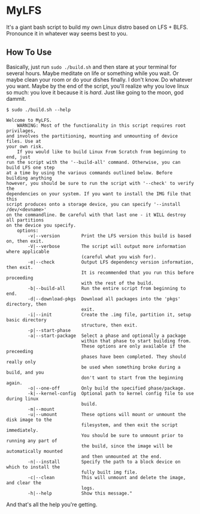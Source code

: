 # MyLFS
It's a giant bash script to build my own Linux distro based on LFS + BLFS. Pronounce it in whatever way seems best to you.

## How To Use
Basically, just run `sudo ./build.sh` and then stare at your terminal for several hours. Maybe meditate on life or something while you wait. Or maybe clean your room or do your dishes finally. I don't know. Do whatever you want. Maybe by the end of the script, you'll realize why you love linux so much: you love it because it is *hard*. Just like going to the moon, god dammit.

```
$ sudo ./build.sh --help

Welcome to MyLFS.
    WARNING: Most of the functionality in this script requires root privilages,
and involves the partitioning, mounting and unmounting of device files. Use at
your own risk.
    If you would like to build Linux From Scratch from beginning to end, just
run the script with the '--build-all' command. Otherwise, you can build LFS one step
at a time by using the various commands outlined below. Before building anything
however, you should be sure to run the script with '--check' to verify the
dependencies on your system. If you want to install the IMG file that this
script produces onto a storage device, you can specify '--install /dev/<devname>'
on the commandline. Be careful with that last one - it WILL destroy all partitions
on the device you specify.
    options:
        -v|--version        Print the LFS version this build is based on, then exit.
        -V|--verbose        The script will output more information where applicable
                            (careful what you wish for).
        -e|--check          Output LFS dependency version information, then exit.
                            It is recommended that you run this before proceeding
                            with the rest of the build.
        -b|--build-all      Run the entire script from beginning to end.
        -d|--download-pkgs  Download all packages into the 'pkgs' directory, then
                            exit.
        -i|--init           Create the .img file, partition it, setup basic directory
                            structure, then exit.
        -p|--start-phase
        -a|--start-package  Select a phase and optionally a package
                            within that phase to start building from.
                            These options are only available if the preceeding
                            phases have been completed. They should really only
                            be used when something broke during a build, and you
                            don't want to start from the beginning again.
        -o|--one-off        Only build the specified phase/package.
        -k|--kernel-config  Optional path to kernel config file to use during linux
                            build.
        -m|--mount
        -u|--umount         These options will mount or unmount the disk image to the
                            filesystem, and then exit the script immediately.
                            You should be sure to unmount prior to running any part of
                            the build, since the image will be automatically mounted
                            and then unmounted at the end.
        -n|--install        Specify the path to a block device on which to install the
                            fully built img file.
        -c|--clean          This will unmount and delete the image, and clear the
                            logs.
        -h|--help           Show this message."
```
And that's all the help you're getting.
